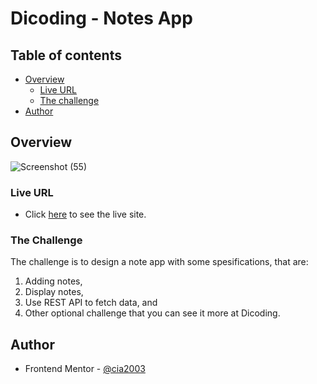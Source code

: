 # Dicoding - Notes App

## Table of contents

- [Overview](#overview)
  - [Live URL](#live-url)
  - [The challenge](#the-challenge)
- [Author](#author)

## Overview

![Screenshot (55)](https://github.com/user-attachments/assets/4109916d-3350-484f-b26f-db329b6af51e)

### Live URL

- Click [here](https://cia2003.github.io/dicoding-notes-app/) to see the live site.

### The Challenge

The challenge is to design a note app with some spesifications, that are:

1. Adding notes,
2. Display notes,
3. Use REST API to fetch data, and
4. Other optional challenge that you can see it more at Dicoding.

## Author

- Frontend Mentor - [@cia2003](https://www.frontendmentor.io/profile/cia2003)
